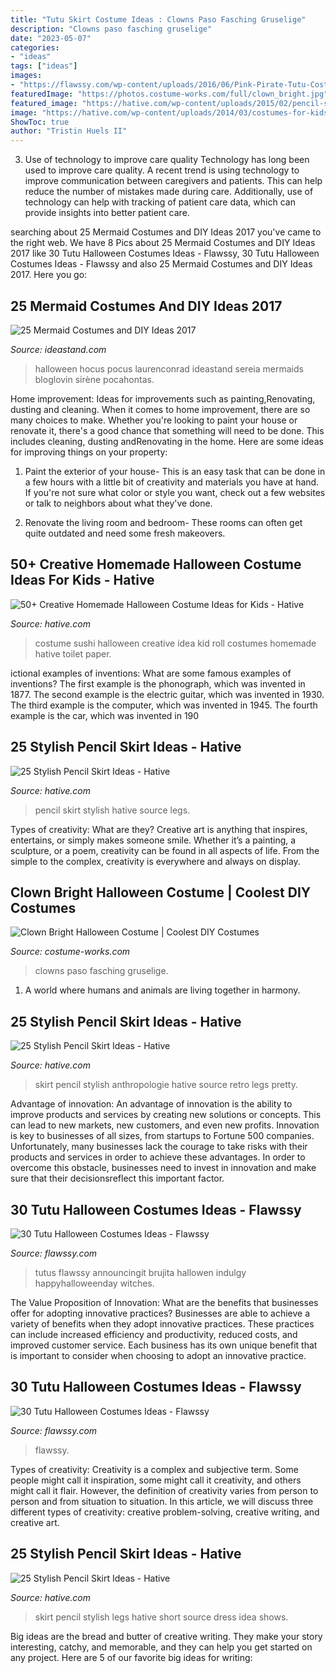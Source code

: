 ```yaml
---
title: "Tutu Skirt Costume Ideas : Clowns Paso Fasching Gruselige"
description: "Clowns paso fasching gruselige"
date: "2023-05-07"
categories:
- "ideas"
tags: ["ideas"]
images:
- "https://flawssy.com/wp-content/uploads/2016/06/Pink-Pirate-Tutu-Costume.jpg"
featuredImage: "https://photos.costume-works.com/full/clown_bright.jpg"
featured_image: "https://hative.com/wp-content/uploads/2015/02/pencil-skirt-ideas/20-stylish-pencil-skirt-ideas.jpg"
image: "https://hative.com/wp-content/uploads/2014/03/costumes-for-kids/55-sushi-roll-kid-costume-idea.jpg"
ShowToc: true
author: "Tristin Huels II"
---
```



3) Use of technology to improve care quality
Technology has long been used to improve care quality. A recent trend is using technology to improve communication between caregivers and patients. This can help reduce the number of mistakes made during care. Additionally, use of technology can help with tracking of patient care data, which can provide insights into better patient care.

	

		
searching about 25 Mermaid Costumes and DIY Ideas 2017 you've came to the right web. We have 8 Pics about 25 Mermaid Costumes and DIY Ideas 2017 like 30 Tutu Halloween Costumes Ideas - Flawssy, 30 Tutu Halloween Costumes Ideas - Flawssy and also 25 Mermaid Costumes and DIY Ideas 2017. Here you go:
		
    
## 25 Mermaid Costumes And DIY Ideas 2017

<img loading=lazy src="https://ideastand.com/wp-content/uploads/2017/09/mermaid-costume-diy/4-mermaid-costume-diy-ideas-tutorials.jpg" onerror="this.onerror=null;this.src='https://tse4.mm.bing.net/th?id=OIP.8AW6BWy6SG_sET6BszO-3AHaK6&amp;pid=15.1';" alt="25 Mermaid Costumes and DIY Ideas 2017">

_Source: ideastand.com_

>halloween hocus pocus laurenconrad ideastand sereia mermaids bloglovin sirène pocahontas. 

	

Home improvement: Ideas for improvements such as painting,Renovating, dusting and cleaning.
When it comes to home improvement, there are so many choices to make. Whether you're looking to paint your house or renovate it, there's a good chance that something will need to be done. This includes cleaning, dusting andRenovating in the home. Here are some ideas for improving things on your property: 
1. Paint the exterior of your house- This is an easy task that can be done in a few hours with a little bit of creativity and materials you have at hand. If you're not sure what color or style you want, check out a few websites or talk to neighbors about what they've done. 

2. Renovate the living room and bedroom- These rooms can often get quite outdated and need some fresh makeovers.

    
## 50+ Creative Homemade Halloween Costume Ideas For Kids - Hative

<img loading=lazy src="https://hative.com/wp-content/uploads/2014/03/costumes-for-kids/55-sushi-roll-kid-costume-idea.jpg" onerror="this.onerror=null;this.src='https://tse3.mm.bing.net/th?id=OIP.AX5QgJUPlHd34d9Iy4lOxgHaHa&amp;pid=15.1';" alt="50+ Creative Homemade Halloween Costume Ideas for Kids - Hative">

_Source: hative.com_

>costume sushi halloween creative idea kid roll costumes homemade hative toilet paper. 

	

ictional examples of inventions: What are some famous examples of inventions?
The first example is the phonograph, which was invented in 1877. The second example is the electric guitar, which was invented in 1930. The third example is the computer, which was invented in 1945. The fourth example is the car, which was invented in 190
    
## 25 Stylish Pencil Skirt Ideas - Hative

<img loading=lazy src="https://hative.com/wp-content/uploads/2015/02/pencil-skirt-ideas/20-stylish-pencil-skirt-ideas.jpg" onerror="this.onerror=null;this.src='https://tse2.mm.bing.net/th?id=OIP.7IN0Qo0iO0QWzoOsBO62OAHaKX&amp;pid=15.1';" alt="25 Stylish Pencil Skirt Ideas - Hative">

_Source: hative.com_

>pencil skirt stylish hative source legs. 

	

Types of creativity: What are they?
Creative art is anything that inspires, entertains, or simply makes someone smile. Whether it’s a painting, a sculpture, or a poem, creativity can be found in all aspects of life. From the simple to the complex, creativity is everywhere and always on display.

    
## Clown Bright Halloween Costume | Coolest DIY Costumes

<img loading=lazy src="https://photos.costume-works.com/full/clown_bright.jpg" onerror="this.onerror=null;this.src='https://tse1.mm.bing.net/th?id=OIP.9ppBNVpClMXswO9rd-p9uQHaJ5&amp;pid=15.1';" alt="Clown Bright Halloween Costume | Coolest DIY Costumes">

_Source: costume-works.com_

>clowns paso fasching gruselige. 

	

1. A world where humans and animals are living together in harmony. 

    
## 25 Stylish Pencil Skirt Ideas - Hative

<img loading=lazy src="https://hative.com/wp-content/uploads/2015/02/pencil-skirt-ideas/7-stylish-pencil-skirt-ideas.jpg" onerror="this.onerror=null;this.src='https://tse3.mm.bing.net/th?id=OIP.ICAhZP2GgCld3jrmgNR8xAHaLH&amp;pid=15.1';" alt="25 Stylish Pencil Skirt Ideas - Hative">

_Source: hative.com_

>skirt pencil stylish anthropologie hative source retro legs pretty. 

	

Advantage of innovation:
An advantage of innovation is the ability to improve products and services by creating new solutions or concepts. This can lead to new markets, new customers, and even new profits. Innovation is key to businesses of all sizes, from startups to Fortune 500 companies. Unfortunately, many businesses lack the courage to take risks with their products and services in order to achieve these advantages. In order to overcome this obstacle, businesses need to invest in innovation and make sure that their decisionsreflect this important factor.

    
## 30 Tutu Halloween Costumes Ideas - Flawssy

<img loading=lazy src="https://www.flawssy.com/wp-content/uploads/2016/06/Tutu-Dress-Halloween-Costumes-ideas.jpg" onerror="this.onerror=null;this.src='https://tse1.mm.bing.net/th?id=OIP.IfZ3GXH9lYOQA5z0Aq_4LAHaLH&amp;pid=15.1';" alt="30 Tutu Halloween Costumes Ideas - Flawssy">

_Source: flawssy.com_

>tutus flawssy announcingit brujita hallowen indulgy happyhalloweenday witches. 

	

The Value Proposition of Innovation: What are the benefits that businesses offer for adopting innovative practices?
Businesses are able to achieve a variety of benefits when they adopt innovative practices. These practices can include increased efficiency and productivity, reduced costs, and improved customer service. Each business has its own unique benefit that is important to consider when choosing to adopt an innovative practice.

    
## 30 Tutu Halloween Costumes Ideas - Flawssy

<img loading=lazy src="https://flawssy.com/wp-content/uploads/2016/06/Pink-Pirate-Tutu-Costume.jpg" onerror="this.onerror=null;this.src='https://tse1.mm.bing.net/th?id=OIP.24flhUEF3VLLXQuPAwX2yQHaKr&amp;pid=15.1';" alt="30 Tutu Halloween Costumes Ideas - Flawssy">

_Source: flawssy.com_

>flawssy. 

	

Types of creativity:
Creativity is a complex and subjective term. Some people might call it inspiration, some might call it creativity, and others might call it flair. However, the definition of creativity varies from person to person and from situation to situation. In this article, we will discuss three different types of creativity: creative problem-solving, creative writing, and creative art.

    
## 25 Stylish Pencil Skirt Ideas - Hative

<img loading=lazy src="https://hative.com/wp-content/uploads/2015/02/pencil-skirt-ideas/4-stylish-pencil-skirt-ideas.jpg" onerror="this.onerror=null;this.src='https://tse3.mm.bing.net/th?id=OIP.GevIs-qIf2SKPFyapvI1kQHaO0&amp;pid=15.1';" alt="25 Stylish Pencil Skirt Ideas - Hative">

_Source: hative.com_

>skirt pencil stylish legs hative short source dress idea shows. 

	

Big ideas are the bread and butter of creative writing. They make your story interesting, catchy, and memorable, and they can help you get started on any project. Here are 5 of our favorite big ideas for writing:

